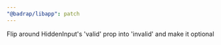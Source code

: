```yaml
---
"@badrap/libapp": patch
---
```


Flip around HiddenInput's 'valid' prop into 'invalid' and make it optional
